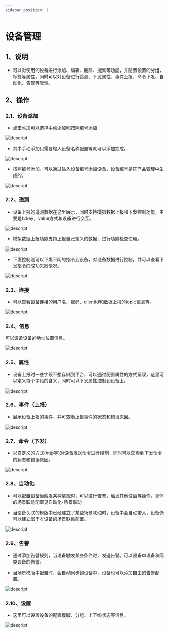 ```yaml
---
sidebar_position: 1
---
```


# 设备管理
## 1、说明
- 可以对使用的设备进行添加、编辑、删除、搜索等功能，并配置设置的分组，标签等属性，同时可以对设备进行遥测、下发属性、事件上报、命令下发、自动化、告警等管理。


## 2、操作

### 2.1、设备添加

- 点击添加可以选择手动添加和按照编号添加

![descript](./images/image38.png)

- 其中手动添加只需要输入设备名称配置等就可以添加完成。

![descript](./images/image39.png)

- 按照编号添加，可以通过输入设备编号添加设备，设备编号是在产品管理中生成的。

![descript](./images/image40.png)

### 2.2、遥测

- 设备上报的遥测数据在这里展示，同时支持模拟数据上报和下发控制功能，主要是以key，value方式和设备进行交互。

![descript](./images/image41.png)

- 模拟数据上报功能支持上报自己定义的数据，进行功能检查使用。

![descript](./images/image42.jpg)

- 下发控制则可以下发不同的指令到设备，对设备数据进行控制，并可以查看下发指令的成功失败情况。

![descript](./images/image43.png)

### 2.3、连接

- 可以查看设备连接的用户名、密码、clientId和数据上报的topic信息等。

![descript](./images/image44.png)

### 2.4、信息

可以设备设备的地址位置信息。

![descript](./images/image45.png)

### 2.5、属性

- 设备上报时一些字段不想存储到平台，可以通过配置属性的方式呈现，这里可以定义每个字段的含义，同时可以下发属性控制到设备上。

![descript](./images/image46.png)

### 2.6、事件（上报）

- 展示设备上报的事件，并可查看上报事件的状态和错误原因。

![descript](./images/image47.png)

### 2.7、命令（下发）

- 以自定义的方式(http等)对设备发送命令进行控制，同时可以查看到下发命令的状态和错误原因。

![descript](./images/image48.png)

### 2.8、自动化

- 可以配置设备当触发某种情况时，可以进行告警，触发其他设备等操作，具体的场景联动配置见自动化-场景联动。

- 当设备关联的模版中已经建立了某些场景联动时，设备中会自动带入，设备仍可以建立属于本设备的场景联动配置。

![descript](./images/image49.png)

### 2.9、告警

- 通过添加告警规则，当设备触发某些条件时，发送告警。可以设备单设备和同类设备的告警。

- 当场景模版中配置时，会自动同步到设备中，设备也可以添加自由的告警配置。

![descript](./images/image50.png)

### 2.10、设置

- 这里可以设置设备的配置模版、分组、上下线状态等信息。

![descript](./images/image51.png)



